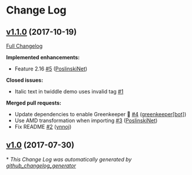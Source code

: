 # Change Log

## [v1.1.0](https://github.com/PoslinskiNet/ember-pell/tree/v1.1.0) (2017-10-19)
[Full Changelog](https://github.com/PoslinskiNet/ember-pell/compare/v1.0...v1.1.0)

**Implemented enhancements:**

- Feature 2.16 [\#5](https://github.com/PoslinskiNet/ember-pell/pull/5) ([PoslinskiNet](https://github.com/PoslinskiNet))

**Closed issues:**

- Italic text in twiddle demo uses invalid tag [\#1](https://github.com/PoslinskiNet/ember-pell/issues/1)

**Merged pull requests:**

- Update dependencies to enable Greenkeeper 🌴 [\#4](https://github.com/PoslinskiNet/ember-pell/pull/4) ([greenkeeper[bot]](https://github.com/apps/greenkeeper))
- Use AMD transformation when importing [\#3](https://github.com/PoslinskiNet/ember-pell/pull/3) ([PoslinskiNet](https://github.com/PoslinskiNet))
- Fix README [\#2](https://github.com/PoslinskiNet/ember-pell/pull/2) ([ynnoj](https://github.com/ynnoj))

## [v1.0](https://github.com/PoslinskiNet/ember-pell/tree/v1.0) (2017-07-30)


\* *This Change Log was automatically generated by [github_changelog_generator](https://github.com/skywinder/Github-Changelog-Generator)*